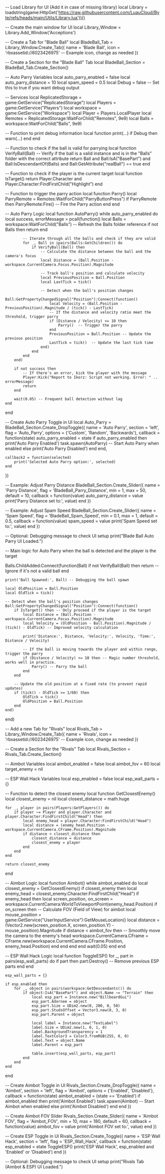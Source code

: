 -- Load Library for UI (Add it in case of missing library)
local Library = loadstring(game:HttpGet('https://raw.githubusercontent.com/LuauCloud/Byte/refs/heads/main/Utils/Library.lua'))()

-- Create the main window for UI
local Library_Window = Library.Add_Window('Acceptions')

-- Create a Tab for "Blade Ball"
local BladeBall_Tab = Library_Window.Create_Tab({
    name = 'Blade Ball',
    icon = 'rbxassetid://6023426975' -- Example icon, change as needed
})

-- Create a Section for the "Blade Ball" Tab
local BladeBall_Section = BladeBall_Tab.Create_Section()

-- Auto Parry Variables
local auto_parry_enabled = false
local auto_parry_distance = 10
local spam_speed = 0.5
local Debug = false  -- Set this to true if you want debug output

-- Services
local ReplicatedStorage = game:GetService("ReplicatedStorage")
local Players = game:GetService("Players")
local workspace = game:GetService("Workspace")
local Player = Players.LocalPlayer
local Remotes = ReplicatedStorage:WaitForChild("Remotes", 9e9)
local Balls = workspace:WaitForChild("Balls", 9e9)

-- Function to print debug information
local function print(...)
    if Debug then
        warn(...)
    end
end

-- Function to check if the ball is valid for parrying
local function VerifyBall(Ball)
    -- Verify if the ball is a valid instance and is in the "Balls" folder with the correct attribute
    return Ball and Ball:IsA("BasePart") and Ball:IsDescendantOf(Balls) and Ball:GetAttribute("realBall") == true
end

-- Function to check if the player is the current target
local function IsTarget()
    return Player.Character and Player.Character:FindFirstChild("Highlight")
end

-- Function to trigger the parry action
local function Parry()
    local ParryRemote = Remotes:WaitForChild("ParryButtonPress")
    if ParryRemote then
        ParryRemote:Fire()  -- Fire the Parry action
    end
end

-- Auto Parry Logic
local function AutoParry()
    while auto_parry_enabled do
        local success, errorMessage = pcall(function()
            local Balls = workspace:WaitForChild("Balls") -- Refresh the Balls folder reference
            if not Balls then return end

            -- Iterate through all the balls and check if they are valid
            for _, Ball in ipairs(Balls:GetChildren()) do
                if VerifyBall(Ball) then
                    -- Calculate the distance between the ball and the camera's focus
                    local Distance = (Ball.Position - workspace.CurrentCamera.Focus.Position).Magnitude
                    
                    -- Track ball's position and calculate velocity
                    local PreviousPosition = Ball.Position
                    local LastTick = tick()

                    -- Detect when the ball's position changes
                    Ball:GetPropertyChangedSignal("Position"):Connect(function()
                        local Velocity = (Ball.Position - PreviousPosition).Magnitude / (tick() - LastTick)
                        -- If the distance and velocity ratio meet the threshold, trigger parry
                        if (Distance / Velocity) <= 10 then
                            Parry()  -- Trigger the parry
                        end
                        PreviousPosition = Ball.Position -- Update the previous position
                        LastTick = tick()  -- Update the last tick time
                    end)
                end
            end
        end)
        
        if not success then
            -- If there's an error, kick the player with the message
            Player:Kick("Report to Ikorz: Script not working. Error: " .. errorMessage)
            return
        end
        
        wait(0.05) -- Frequent ball detection without lag
    end
end

-- Create Auto Parry Toggle in UI
local Auto_Parry = BladeBall_Section.Create_DropToggle({
    name = 'Auto Parry',
    section = 'left',
    flag = 'Auto_Parry',
    options = {'Custom', 'Random', 'Backwards'},
    callback = function(state)
        auto_parry_enabled = state
        if auto_parry_enabled then
            print('Auto Parry Enabled')
            task.spawn(AutoParry)  -- Start Auto Parry when enabled
        else
            print('Auto Parry Disabled')
        end
    end,

    callback2 = function(selected)
        print('Selected Auto Parry option:', selected)
    end
})

-- Example: Adjust Parry Distance
BladeBall_Section.Create_Slider({
    name = 'Parry Distance',
    flag = 'BladeBall_Parry_Distance',
    min = 1,
    max = 50,
    default = 10,
    callback = function(value)
        auto_parry_distance = value
        print('Parry Distance set to:', value)
    end
})

-- Example: Adjust Spam Speed
BladeBall_Section.Create_Slider({
    name = 'Spam Speed',
    flag = 'BladeBall_Spam_Speed',
    min = 0.1,
    max = 1,
    default = 0.5,
    callback = function(value)
        spam_speed = value
        print('Spam Speed set to:', value)
    end
})

-- Optional: Debugging message to check UI setup
print("Blade Ball Auto Parry UI Loaded.")

-- Main logic for Auto Parry when the ball is detected and the player is the target

Balls.ChildAdded:Connect(function(Ball)
    if not VerifyBall(Ball) then
        return -- Ignore if it's not a valid ball
    end
    
    print('Ball Spawned:', Ball) -- Debugging the ball spawn
    
    local OldPosition = Ball.Position
    local OldTick = tick()

    -- Detect when the ball's position changes
    Ball:GetPropertyChangedSignal("Position"):Connect(function()
        if IsTarget() then -- Only proceed if the player is the target
            local Distance = (Ball.Position - workspace.CurrentCamera.Focus.Position).Magnitude
            local Velocity = (OldPosition - Ball.Position).Magnitude / (tick() - OldTick) -- Improved velocity calculation
            
            print('Distance:', Distance, 'Velocity:', Velocity, 'Time:', Distance / Velocity)
        
            -- If the ball is moving towards the player and within range, trigger the parry
            if (Distance / Velocity) <= 10 then -- Magic number threshold, works well in practice.
                Parry() -- Parry the ball
            end
        end
        
        -- Update the old position at a fixed rate (to prevent rapid updates)
        if (tick() - OldTick >= 1/60) then
            OldTick = tick()
            OldPosition = Ball.Position
        end
    end)
end)

-- Add a new Tab for "Rivals"
local Rivals_Tab = Library_Window.Create_Tab({
    name = 'Rivals',
    icon = 'rbxassetid://6023426975' -- Example icon, change as needed
})

-- Create a Section for the "Rivals" Tab
local Rivals_Section = Rivals_Tab.Create_Section()

-- Aimbot Variables
local aimbot_enabled = false
local aimbot_fov = 60
local target_enemy = nil

-- ESP Wall Hack Variables
local esp_enabled = false
local esp_wall_parts = {}

-- Function to detect the closest enemy
local function GetClosestEnemy()
    local closest_enemy = nil
    local closest_distance = math.huge
    
    for _, player in pairs(Players:GetPlayers()) do
        if player ~= Player and player.Character and player.Character:FindFirstChild("Head") then
            local enemy_head = player.Character:FindFirstChild("Head")
            local distance = (enemy_head.Position - workspace.CurrentCamera.CFrame.Position).Magnitude
            if distance < closest_distance then
                closest_distance = distance
                closest_enemy = player
            end
        end
    end
    
    return closest_enemy
end

-- Aimbot Logic
local function Aimbot()
    while aimbot_enabled do
        local closest_enemy = GetClosestEnemy()
        if closest_enemy then
            local enemy_head = closest_enemy.Character:FindFirstChild("Head")
            if enemy_head then
                local screen_position, on_screen = workspace.CurrentCamera:WorldToViewportPoint(enemy_head.Position)
                if on_screen then
                    -- Calculate FOV (Field of View) for aimbot
                    local mouse_position = game:GetService("UserInputService"):GetMouseLocation()
                    local distance = (Vector2.new(screen_position.X, screen_position.Y) - mouse_position).Magnitude
                    if distance < aimbot_fov then
                        -- Smoothly move the camera to the enemy's head
                        workspace.CurrentCamera.CFrame = CFrame.new(workspace.CurrentCamera.CFrame.Position, enemy_head.Position)
                    end
                end
            end
        end
        wait(0.05)
    end
end

-- ESP Wall Hack Logic
local function ToggleESP()
    for _, part in pairs(esp_wall_parts) do
        if part then
            part:Destroy() -- Remove previous ESP parts
        end
    end

    esp_wall_parts = {}
    
    if esp_enabled then
        for _, object in pairs(workspace:GetDescendants()) do
            if object:IsA("BasePart") and object.Name ~= "Terrain" then
                local esp_part = Instance.new("BillboardGui")
                esp_part.Adornee = object
                esp_part.Size = UDim2.new(0, 200, 0, 50)
                esp_part.StudsOffset = Vector3.new(0, 3, 0)
                esp_part.Parent = object
                
                local label = Instance.new("TextLabel")
                label.Size = UDim2.new(1, 0, 1, 0)
                label.BackgroundTransparency = 1
                label.TextColor3 = Color3.fromRGB(255, 0, 0)
                label.Text = object.Name
                label.Parent = esp_part
                
                table.insert(esp_wall_parts, esp_part)
            end
        end
    end
end

-- Create Aimbot Toggle in UI
Rivals_Section.Create_DropToggle({
    name = 'Aimbot',
    section = 'left',
    flag = 'Aimbot',
    options = {'Enabled', 'Disabled'},
    callback = function(state)
        aimbot_enabled = (state == 'Enabled')
        if aimbot_enabled then
            print('Aimbot Enabled')
            task.spawn(Aimbot)  -- Start Aimbot when enabled
        else
            print('Aimbot Disabled')
        end
    end
})

-- Create Aimbot FOV Slider
Rivals_Section.Create_Slider({
    name = 'Aimbot FOV',
    flag = 'Aimbot_FOV',
    min = 10,
    max = 180,
    default = 60,
    callback = function(value)
        aimbot_fov = value
        print('Aimbot FOV set to:', value)
    end
})

-- Create ESP Toggle in UI
Rivals_Section.Create_Toggle({
    name = 'ESP Wall Hack',
    section = 'left',
    flag = 'ESP_Wall_Hack',
    callback = function(state)
        esp_enabled = state
        ToggleESP()
        print('ESP Wall Hack', esp_enabled and 'Enabled' or 'Disabled')
    end
})

-- Optional: Debugging message to check UI setup
print("Rivals Tab (Aimbot & ESP) UI Loaded.")
